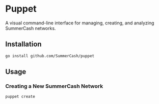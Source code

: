 # Puppet

A visual command-line interface for managing, creating, and analyzing SummerCash networks.

## Installation

```zsh
go install github.com/SummerCash/puppet
```

## Usage

### Creating a New SummerCash Network

```zsh
puppet create
```
